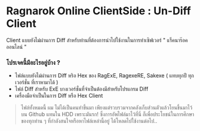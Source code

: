 # Ragnarok Online ClientSide : Un-Diff Client
Client แบบยังไม่ผ่านการ Diff สำหรับท่านที่ต้องการนำไปใช้งานในการทำเซิฟเวอร์ " แร็คนาร๊อค ออนไลน์ "

###  โปรเจคนี้มีอะไรอยู่บ้าง ?
* ไฟล์แบบยังไม่ผ่านการ Diff หริอ Hex ของ RagExE, RagexeRE, Sakexe ( แทบทุกปี ทุกเวอร์ชั่น ที่เราหามาได้ )
* ไฟล์ Diff สำหรับ ExE บางเวอร์ชั่นที่จำเป็นต้องมีสำหรับโปรแกรม Diff
* เครื่องมือจำเป็นในการ Diff หรือ Hex Client

> ไฟล์ทั้งหมดนี้ ผม ไม่ได้เป็นคนทำขึ้นมา เพียงแต่รวบรวมจากคลังเก็บส่วนตัวแล้วโยนขึ้นมาไว้บน Github แทนใน HDD เพราะมันรก!
> ซึ่งการอัพไฟล์มาไว้ที่นี่ ก็เพื่อประโยชน์ในการศึกษาของทุกท่าน ๆ ที่กำลังสนใจหรือหาไฟล์เหล่านี้อยู่ ได้โหลดไปใช้งานต่อไป..


